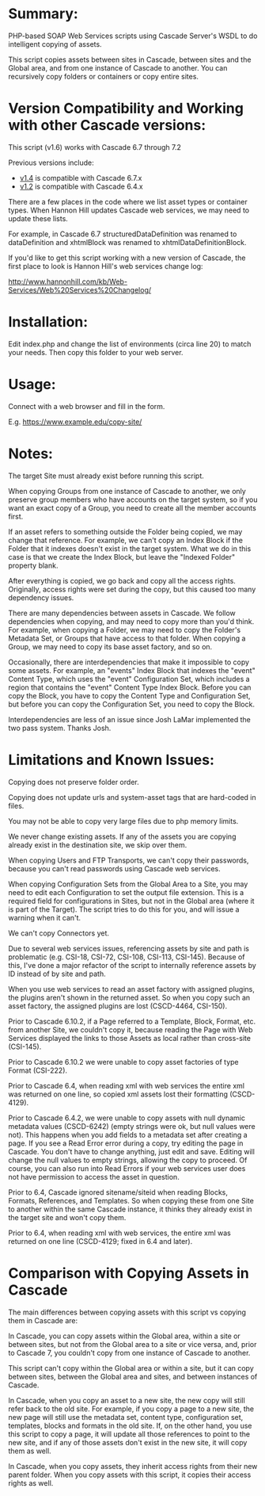 Summary:
========

PHP-based SOAP Web Services scripts using Cascade Server's WSDL to do
intelligent copying of assets.

This script copies assets between sites in Cascade, between
sites and the Global area, and from one instance of Cascade to another. 
You can recursively copy folders or containers or copy entire sites. 

Version Compatibility and Working with other Cascade versions:
==============================================================

This script (v1.6) works with Cascade 6.7 through 7.2

Previous versions include:

- [v1.4](https://github.com/hannonhill/Cascade-to-Cascade-Migration-Scripts/zipball/v1.4) is compatible with Cascade 6.7.x
- [v1.2](https://github.com/hannonhill/Cascade-to-Cascade-Migration-Scripts/zipball/v1.2) is compatible with Cascade 6.4.x

There are a few places in the code where we list asset types or 
container types. When Hannon Hill updates Cascade web services, we
may need to update these lists. 

For example, in Cascade 6.7 structuredDataDefinition was renamed to
dataDefinition and xhtmlBlock was renamed to xhtmlDataDefinitionBlock.

If you'd like to get this script working with a new version of Cascade, 
the first place to look is Hannon Hill's web services change log: 

http://www.hannonhill.com/kb/Web-Services/Web%20Services%20Changelog/

Installation:
=============

Edit index.php and change the list of environments (circa line 20)
to match your needs.  Then copy this folder to your web server.

Usage:
======

Connect with a web browser and fill in the form.

E.g. https://www.example.edu/copy-site/

Notes:
======

The target Site must already exist before running this script.

When copying Groups from one instance of Cascade to another, we only
preserve group members who have accounts on the target system, so if
you want an exact copy of a Group, you need to create all the member
accounts first.

If an asset refers to something outside the Folder being copied, we may
change that reference. For example, we can't copy an Index Block if the
Folder that it indexes doesn't exist in the target system. What we do
in this case is that we create the Index Block, but leave the "Indexed
Folder" property blank.

After everything is copied, we go back and copy all the access rights.
Originally, access rights were set during the copy, but this
caused too many dependency issues.

There are many dependencies between assets in Cascade. We follow
dependencies when copying, and may need to copy more than you'd think.
For example, when copying a Folder, we may need to copy the Folder's
Metadata Set, or Groups that have access to that folder. When copying a
Group, we may need to copy its base asset factory, and so on.

Occasionally, there are interdependencies that make it impossible to copy 
some assets. For example, an "events" Index Block that indexes the "event" 
Content Type, which uses the "event" Configuration Set, which includes a 
region that contains the "event" Content Type Index Block.  Before you can 
copy the Block, you have to copy the Content Type and Configuration Set, 
but before you can copy the Configuration Set, you need to copy the Block. 

Interdependencies are less of an issue since Josh LaMar implemented the
two pass system.  Thanks Josh.

Limitations and Known Issues:
=============================

Copying does not preserve folder order.

Copying does not update urls and system-asset tags that are hard-coded
in files.

You may not be able to copy very large files due to php memory limits.

We never change existing assets. If any of the assets you are 
copying already exist in the destination site, we skip over them.

When copying Users and FTP Transports, we can't copy their passwords,
because you can't read passwords using Cascade web services.

When copying Configuration Sets from the Global Area to a Site, you 
may need to edit each Configuration to set the output file extension. 
This is a required field for configurations in Sites, but not in the 
Global area (where it is part of the Target).  The script tries to do 
this for you, and will issue a warning when it can't. 

We can't copy Connectors yet.

Due to several web services issues, referencing assets by site and
path is problematic (e.g. CSI-18, CSI-72, CSI-108, CSI-113, CSI-145).
Because of this, I've done a major refactor of the script to internally
reference assets by ID instead of by site and path.

When you use web services to read an asset factory with assigned plugins, 
the plugins aren't shown in the returned asset. So when you copy such 
an asset factory, the assigned plugins are lost (CSCD-4464, CSI-150). 

Prior to Cascade 6.10.2, if a Page referred to a Template, Block, Format, 
etc. from another Site, we couldn't copy it, because reading the Page 
with Web Services displayed the links to those Assets as local rather 
than cross-site (CSI-145). 

Prior to Cascade 6.10.2 we were unable to copy asset factories of type
Format (CSI-222).

Prior to Cascade 6.4, when reading xml with web services the entire xml 
was returned on one line, so copied xml assets lost their formatting 
(CSCD-4129). 

Prior to Cascade 6.4.2, we were unable to copy assets with null dynamic 
metadata values (CSCD-6242) (empty strings were ok, but null values 
were not). This happens when you add fields to a metadata set after 
creating a page. If you see a Read Error error during a copy, try editing 
the page in Cascade. You don't have to change anything, just edit and 
save. Editing will change the null values to empty strings, allowing the 
copy to proceed. Of course, you can also run into Read Errors if your web 
services user does not have permission to access the asset in question. 

Prior to 6.4, Cascade ignored sitename/siteid when reading Blocks,
Formats, References, and Templates. So when copying these from one Site
to another within the same Cascade instance, it thinks they already
exist in the target site and won't copy them.

Prior to 6.4, when reading xml with web services, the entire xml was
returned on one line (CSCD-4129; fixed in 6.4 and later).

Comparison with Copying Assets in Cascade
=========================================

The main differences between copying assets with this script vs copying them
in Cascade are:

In Cascade, you can copy assets within the Global area, within a site 
or between sites, but not from the Global area to a site or 
vice versa, and, prior to Cascade 7, you couldn't copy from one instance
of Cascade to another.

This script can't copy within the Global area or within a site, but it
can copy between sites, between the Global area and sites, and between 
instances of Cascade. 

In Cascade, when you copy an asset to a new site, the new
copy will still refer back to the old site.  For example, if you
copy a page to a new site, the new page will still use the
metadata set, content type, configuration set, templates, blocks and
formats in the old site.  If, on the other hand, you use this script to
copy a page, it will update all those references to point to the new
site, and if any of those assets don't exist in the new site, it will
copy them as well.

In Cascade, when you copy assets, they inherit access rights from
their new parent folder.  When you copy assets with this script, it copies
their access rights as well.

